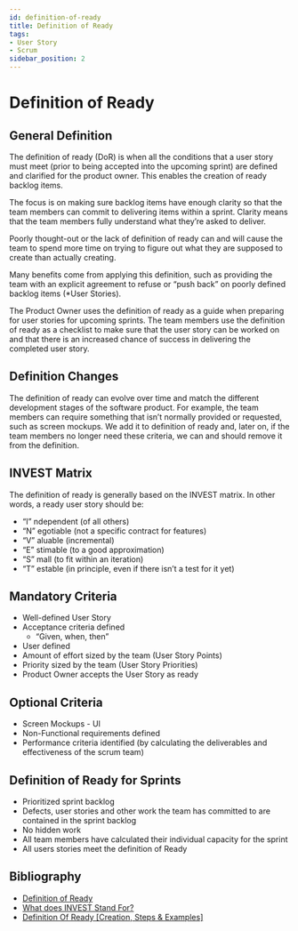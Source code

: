 ```yaml
---
id: definition-of-ready
title: Definition of Ready
tags:
- User Story
- Scrum
sidebar_position: 2
---
```

# Definition of Ready

## General Definition

The definition of ready (DoR) is when all the conditions that a user story must meet (prior to being accepted into the upcoming sprint) are defined and clarified for the product owner. This enables the creation of ready backlog items.

The focus is on making sure backlog items have enough clarity so that the team members can commit to delivering items within a sprint. Clarity means that the team members fully understand what they’re asked to deliver.

Poorly thought-out or the lack of definition of ready can and will cause the team to spend more time on trying to figure out what they are supposed to create than actually creating.

Many benefits come from applying this definition, such as providing the team with an explicit agreement to refuse or “push back” on poorly defined backlog items (*User Stories).

The Product Owner uses the definition of ready as a guide when preparing for user stories for upcoming sprints. The team members use the definition of ready as a checklist to make sure that the user story can be worked on and that there is an increased chance of success in delivering the completed user story.

## Definition Changes

The definition of ready can evolve over time and match the different development stages of the software product. For example, the team members can require something that isn’t normally provided or requested, such as screen mockups. We add it to definition of ready and, later on, if the team members no longer need these criteria, we can and should remove it from the definition.

## INVEST Matrix

The definition of ready is generally based on the INVEST matrix.  In other words, a ready user story should be:

- “I” ndependent (of all others)
- “N” egotiable (not a specific contract for features)
- “V” aluable (incremental)
- “E” stimable (to a good approximation)
- “S” mall (to fit within an iteration)
- “T” estable (in principle, even if there isn’t a test for it yet)

## Mandatory Criteria

- Well-defined User Story
- Acceptance criteria defined
    - “Given, when, then”
- User defined
- Amount of effort sized by the team (User Story Points)
- Priority sized by the team (User Story Priorities)
- Product Owner accepts the User Story as ready

## Optional Criteria

- Screen Mockups - UI
- Non-Functional requirements defined
- Performance criteria identified (by calculating the deliverables and effectiveness of the scrum team)

## Definition of Ready for Sprints

- Prioritized sprint backlog
- Defects, user stories and other work the team has committed to are contained in the sprint backlog
- No hidden work
- All team members have calculated their individual capacity for the sprint
- All users stories meet the definition of Ready

## Bibliography

- [Definition of Ready](https://www.leadingagile.com/2015/07/definition-of-ready/)
- [What does INVEST Stand For?](https://www.agilealliance.org/glossary/invest)
- [Definition Of Ready [Creation, Steps & Examples]](https://www.knowledgehut.com/tutorials/scrum-tutorial/definition-of-ready)